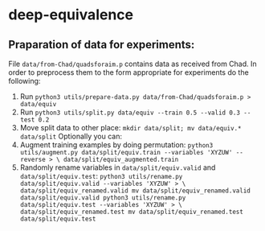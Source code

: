 # deep-equivalence

## Praparation of data for experiments:

File `data/from-Chad/quadsforaim.p` contains data as received from Chad. In order
to preprocess them to the form appropriate for experiments do the following:
1. Run `python3 utils/prepare-data.py data/from-Chad/quadsforaim.p > data/equiv`
2. Run `python3 utils/split.py data/equiv --train 0.5 --valid 0.3 --test 0.2`
3. Move split data to other place: `mkdir data/split; mv data/equiv.* data/split`
Optionally you can:
4. Augment training examples by doing permutation:
`
python3 utils/augment.py data/split/equiv.train --variables 'XYZUW' --reverse > \
		data/split/equiv_augmented.train
`
5. Randomly rename variables in `data/split/equiv.valid` and
   `data/split/equiv.test`:
`
python3 utils/rename.py data/split/equiv.valid --variables 'XYZUW' > \
						data/split/equiv_renamed.valid
mv data/split/equiv_renamed.valid data/split/equiv.valid
python3 utils/rename.py data/split/equiv.test --variables 'XYZUW' > \
						data/split/equiv_renamed.test
mv data/split/equiv_renamed.test data/split/equiv.test
`
